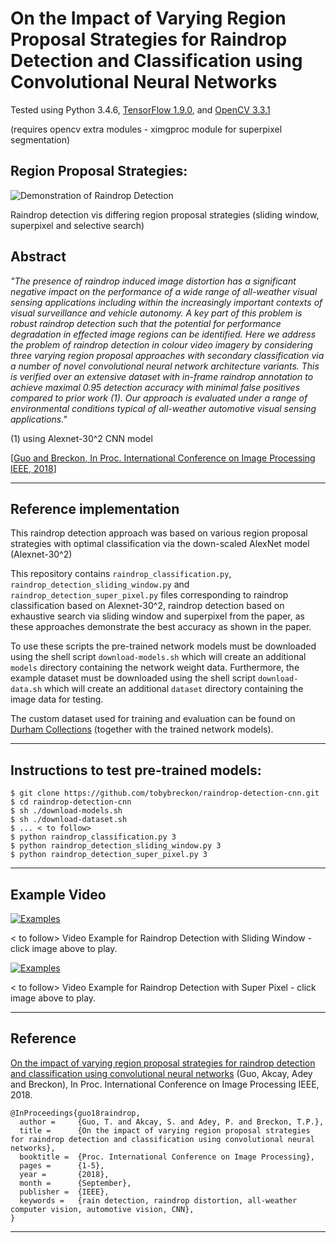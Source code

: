 # On the Impact of Varying Region Proposal Strategies for Raindrop Detection and Classification using Convolutional Neural Networks

Tested using Python 3.4.6, [TensorFlow 1.9.0](https://www.tensorflow.org/install/), and [OpenCV 3.3.1](http://www.opencv.org)

(requires opencv extra modules - ximgproc module for superpixel segmentation)

## Region Proposal Strategies:

![Demonstration of Raindrop Detection](https://github.com/tobybreckon/raindropDetection/blob/master/images/example-all.png)

Raindrop detection vis differing region proposal strategies (sliding window, superpixel and selective search)

## Abstract
_"The presence of raindrop induced image distortion has a significant negative impact on the performance of a wide
range of all-weather visual sensing applications including within the increasingly important contexts of visual
surveillance and vehicle autonomy. A key part of this problem is robust raindrop detection such that the potential
for performance degradation in effected image regions can be identified. Here we address the problem of raindrop
detection in colour video imagery by considering three varying region proposal approaches with secondary classification
via a number of novel convolutional neural network architecture variants. This is verified over an extensive dataset
with in-frame raindrop annotation to achieve maximal 0.95 detection accuracy with minimal false positives compared to
prior work (1). Our approach is evaluated under a range of environmental conditions typical of all-weather automotive
visual sensing applications."_

(1) using Alexnet-30^2 CNN model

[[Guo and Breckon, In Proc. International Conference on Image Processing IEEE, 2018](https://breckon.org/toby/publications/papers/guo18raindrop.pdf)]

---

## Reference implementation

This raindrop detection approach was based on various region proposal strategies with optimal classification via the down-scaled AlexNet model (Alexnet-30^2)

This repository contains ```raindrop_classification.py```, ```raindrop_detection_sliding_window.py``` and ```raindrop_detection_super_pixel.py``` files
corresponding to raindrop classification based on Alexnet-30^2, raindrop detection based on exhaustive search via sliding window and superpixel from the paper, as these approaches
demonstrate the best accuracy as shown in the paper.

To use these scripts the pre-trained network models must be downloaded using the shell script ```download-models.sh``` which will create an additional ```models``` directory containing the network weight data.
Furthermore, the example dataset must be downloaded using the shell script ```download-data.sh``` which will create an additional ```dataset``` directory containing the image data for testing.

The custom dataset used for training and evaluation can be found on [Durham Collections](https://collections.durham.ac.uk/TBC) (together with the trained network models).


---

## Instructions to test pre-trained models:

```
$ git clone https://github.com/tobybreckon/raindrop-detection-cnn.git
$ cd raindrop-detection-cnn
$ sh ./download-models.sh
$ sh ./download-dataset.sh
$ ... < to follow>
$ python raindrop_classification.py 3
$ python raindrop_detection_sliding_window.py 3
$ python raindrop_detection_super_pixel.py 3
```

---

## Example Video

[![Examples]()]()

< to follow> Video Example for Raindrop Detection with Sliding Window - click image above to play.

[![Examples]()]()

< to follow> Video Example for Raindrop Detection with Super Pixel - click image above to play.

---

## Reference

[On the impact of varying region proposal strategies for raindrop detection and classification using convolutional neural networks](http://breckon.eu/toby/publications/papers/guo18raindrop.pdf)
(Guo, Akcay, Adey and Breckon), In Proc. International Conference on Image Processing IEEE, 2018.
```
@InProceedings{guo18raindrop,
  author =     {Guo, T. and Akcay, S. and Adey, P. and Breckon, T.P.},
  title =      {On the impact of varying region proposal strategies for raindrop detection and classification using convolutional neural networks},
  booktitle =  {Proc. International Conference on Image Processing},
  pages =      {1-5},
  year =       {2018},
  month =      {September},
  publisher =  {IEEE},
  keywords =   {rain detection, raindrop distortion, all-weather computer vision, automotive vision, CNN},
}

```

---
